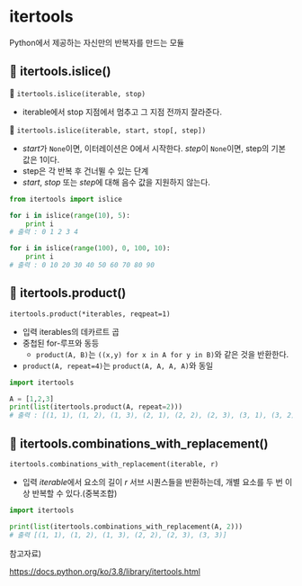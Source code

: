 # itertools

Python에서 제공하는 자신만의 반복자를 만드는 모듈



## 🔎 itertools.islice()

🔶 `itertools.islice(iterable, stop)`

- iterable에서 stop 지점에서 멈추고 그 지점 전까지 잘라준다.

🔶 `itertools.islice(iterable, start, stop[, step])`

- *start*가 `None`이면, 이터레이션은 0에서 시작한다. *step*이 `None`이면, step의 기본값은 1이다.
- step은 각 반복 후 건너뛸 수 있는 단계
- *start*, *stop* 또는 *step*에 대해 음수 값을 지원하지 않는다.

```python
from itertools import islice

for i in islice(range(10), 5):
    print i
# 출력 : 0 1 2 3 4

for i in islice(range(100), 0, 100, 10):
    print i
# 출력 : 0 10 20 30 40 50 60 70 80 90
```



## 🔎 itertools.product()

`itertools.product(*iterables, reqpeat=1)`

- 입력 iterables의 데카르트 곱
- 중첩된 for-루프와 동등
  -  `product(A, B)`는 `((x,y) for x in A for y in B)`와 같은 것을 반환한다.
- `product(A, repeat=4)`는 `product(A, A, A, A)`와 동일

```python
import itertools

A = [1,2,3]
print(list(itertools.product(A, repeat=2)))
# 출력 : [(1, 1), (1, 2), (1, 3), (2, 1), (2, 2), (2, 3), (3, 1), (3, 2), (3, 3)]
```



## 🔎 itertools.combinations_with_replacement()

`itertools.combinations_with_replacement(iterable, r)`

- 입력 *iterable*에서 요소의 길이 *r* 서브 시퀀스들을 반환하는데, 개별 요소를 두 번 이상 반복할 수 있다.(중복조합)

```python
import itertools

print(list(itertools.combinations_with_replacement(A, 2)))
# 출력 [(1, 1), (1, 2), (1, 3), (2, 2), (2, 3), (3, 3)]
```









참고자료)

https://docs.python.org/ko/3.8/library/itertools.html